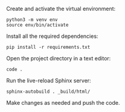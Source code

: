 Create and activate the virtual environment:

```console
python3 -m venv env
source env/bin/activate
```

Install all the required dependencies:

```console
pip install -r requirements.txt
```

Open the project directory in a text editor:

```console
code .
```

Run the live-reload Sphinx server:

```console
sphinx-autobuild . _build/html/
```

Make changes as needed and push the code.